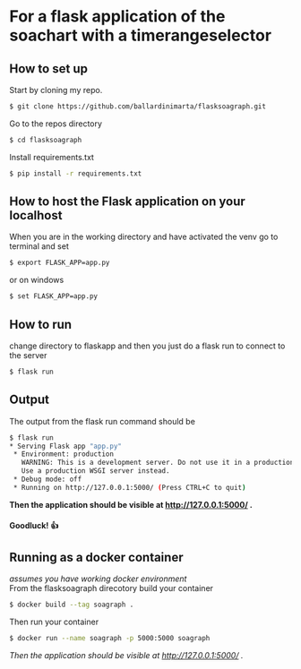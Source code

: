 # For a flask application of the soachart with a timerangeselector
## How to set up
Start by cloning my repo.

``` bash
$ git clone https://github.com/ballardinimarta/flasksoagraph.git
```
Go to the repos directory

``` bash
$ cd flasksoagraph
```

Install requirements.txt

``` bash
$ pip install -r requirements.txt
```

## How to host the Flask application on your localhost

When you are in the working directory and have activated the venv go to terminal and set

``` bash
$ export FLASK_APP=app.py
```
or on windows 
``` bash
$ set FLASK_APP=app.py
```
## How to run

change directory to flaskapp and then you just do a flask run to connect to the server
``` bash
$ flask run
```
## Output
The output from the flask run command should be
``` bash
$ flask run
* Serving Flask app "app.py"
 * Environment: production
   WARNING: This is a development server. Do not use it in a production deployment.
   Use a production WSGI server instead.
 * Debug mode: off
 * Running on http://127.0.0.1:5000/ (Press CTRL+C to quit)
```
__Then the application should be visible at http://127.0.0.1:5000/ .__

#### Goodluck! :+1:

## Running as a docker container 
_assumes you have working docker environment_ \
From the flasksoagraph direcotory build your container
``` bash
$ docker build --tag soagraph .
```
Then run your container
``` bash
$ docker run --name soagraph -p 5000:5000 soagraph
```

_Then the application should be visible at http://127.0.0.1:5000/ ._

